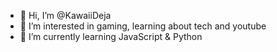 - 👋 Hi, I’m @KawaiiDeja
- 👀 I’m interested in gaming, learning about tech and youtube
- 🌱 I’m currently learning JavaScript & Python

<!---
KawaiiDeja/KawaiiDeja is a ✨ special ✨ repository because its `README.md` (this file) appears on your GitHub profile.
You can click the Preview link to take a look at your changes.
--->
